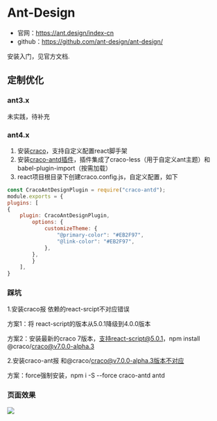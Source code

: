 # Ant-Design

- 官网：https://ant.design/index-cn
- github：https://github.com/ant-design/ant-design/

安装入门，见官方文档.

## 定制优化
### ant3.x
未实践，待补充

### ant4.x

1. 安装[craco](https://github.com/gsoft-inc/craco)，支持自定义配置react脚手架
2. 安装[craco-antd插件](https://github.com/DocSpring/craco-antd)，插件集成了craco-less（用于自定义ant主题）和babel-plugin-import（按需加载）
3. react项目根目录下创建craco.config.js，自定义配置，如下

```js
const CracoAntDesignPlugin = require("craco-antd");
module.exports = {
plugins: [
{
    plugin: CracoAntDesignPlugin,
        options: {
            customizeTheme: {
                "@primary-color": "#EB2F97",
                "@link-color": "#EB2F97",
            },
        },
        }
    ],
}
```


### 踩坑
1.安装craco报 依赖的react-srcipt不对应错误

方案1：将 react-script的版本从5.0.1降级到4.0.0版本

方案2：安装最新的craco 7版本，支持react-script@5.0.1，npm install @craco/craco@v7.0.0-alpha.3

2.安装craco-ant报 和@craco/craco@v7.0.0-alpha.3版本不对应

方案：force强制安装，npm i -S --force craco-antd antd

### 页面效果
![](https://gitee.com/chan21252/filebed/raw/master/images/2022/5/antd-theme-demo-jam2cexsi5.jpg)